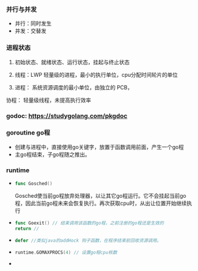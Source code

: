 ### 并行与并发

- 并行：同时发生
- 并发：交替发



### 进程状态

1. 初始状态、就绪状态、运行状态，挂起与终止状态



1. 线程：LWP 轻量级的进程，最小的执行单位，cpu分配时间轮片的单位
2. 进程： 系统资源调度的最小单位，由独立的 PCB，



协程： 轻量级线程，未提高执行效率

### godoc: https://studygolang.com/pkgdoc

### goroutine go程

- 创建与进程中，直接使用go关键字，放置于函数调用前面，产生一个go程
- 主go程结束，子go程随之推出。

### runtime 

- ```go
  func Gosched()
  ```

  Gosched使当前go程放弃处理器，以让其它go程运行。它不会挂起当前go程，因此当前go程未来会恢复执行。再次获取cpu时，从出让位置开始继续执行

- ```go
  func Goexit() // 结束调用该函数的go程，之前注册的go程还是生效的
  return // 
  ```

- ```go
  defer //类似java的addHock 钩子函数，在程序结束前回收资源调用。
  ```

- ```go
  runtime.GOMAXPROCS(4) // 设置go程cpu核数
  ```

- 